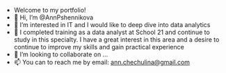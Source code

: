 - Welcome to my portfolio!
- 👋 Hi, I’m @AnnPshennikova
- 👀 I’m interested in IT and I would like to deep dive into data analytics
- 🌱 I completed training as a data analyst at School 21 and continue to study in this specialty. I have a great interest in this area and a desire to continue to improve my skills and gain practical experience
- 💞️ I’m looking to collaborate on ...
- 📫 You can to reach me by email: ann.chechulina@gmail.com

<!---
AnnPshennikova/AnnPshennikova is a ✨ special ✨ repository because its `README.md` (this file) appears on your GitHub profile.
You can click the Preview link to take a look at your changes.
--->
